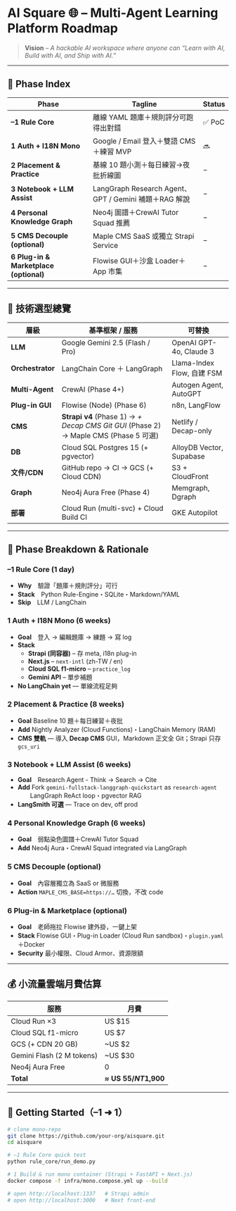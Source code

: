 # AI Square 🌐 – Multi-Agent Learning Platform Roadmap  
> **Vision** – _A hackable AI workspace where anyone can “Learn with AI, Build with AI, and Ship with AI.”_

---

## 📅 Phase Index

| Phase | Tagline | Status |
|-------|---------|--------|
| **–1 Rule Core** | 離線 YAML 題庫＋規則評分可跑得出對錯 | ✅ PoC |
| **1 Auth + I18N Mono** | Google / Email 登入＋雙語 CMS＋練習 MVP | 🔜 |
| **2 Placement & Practice** | 基線 10 題小測＋每日練習→夜批折線圖 | − |
| **3 Notebook + LLM Assist** | LangGraph Research Agent、GPT / Gemini 補題＋RAG 解說 | − |
| **4 Personal Knowledge Graph** | Neo4j 圖譜＋CrewAI Tutor Squad 推薦 | − |
| **5 CMS Decouple (optional)** | Maple CMS SaaS 或獨立 Strapi Service | − |
| **6 Plug-in & Marketplace (optional)** | Flowise GUI＋沙盒 Loader＋App 市集 | − |

---

## 🔨 技術選型總覽

| 層級 | 基準框架 / 服務 | 可替換 |
|------|-----------------|--------|
| **LLM** | Google Gemini 2.5 (Flash / Pro) | OpenAI GPT-4o, Claude 3 |
| **Orchestrator** | LangChain Core ＋ LangGraph | Llama-Index Flow, 自建 FSM |
| **Multi-Agent** | CrewAI (Phase 4+) | Autogen Agent, AutoGPT |
| **Plug-in GUI** | Flowise (Node) (Phase 6) | n8n, LangFlow |
| **CMS** | **Strapi v4** (Phase 1) → _+ Decap CMS Git GUI_ (Phase 2) → Maple CMS (Phase 5 可選) | Netlify / Decap-only |
| **DB** | Cloud SQL Postgres 15 (+ pgvector) | AlloyDB Vector, Supabase |
| **文件/CDN** | GitHub repo → CI → GCS (+ Cloud CDN) | S3 + CloudFront |
| **Graph** | Neo4j Aura Free (Phase 4) | Memgraph, Dgraph |
| **部署** | Cloud Run (multi-svc) + Cloud Build CI | GKE Autopilot |

---

## 🚦 Phase Breakdown & Rationale

### –1 Rule Core (1 day)
* **Why** 驗證「題庫＋規則評分」可行  
* **Stack** Python Rule-Engine・SQLite・Markdown/YAML  
* **Skip** LLM / LangChain

### 1 Auth + I18N Mono (6 weeks)
* **Goal** 登入 → 編輯題庫 → 練題 → 寫 log  
* **Stack**  
  * **Strapi (同容器)** – 存 meta, i18n plug-in  
  * **Next.js** – `next-intl` (zh-TW / en)  
  * **Cloud SQL f1-micro** – `practice_log`  
  * **Gemini API** – 單步補題  
* **No LangChain yet** — 單線流程足夠

### 2 Placement & Practice (8 weeks)
* **Goal**  Baseline 10 題＋每日練習＋夜批  
* **Add**  Nightly Analyzer (Cloud Functions)・LangChain Memory (RAM)  
* **CMS 雙軌** — 導入 **Decap CMS** GUI，Markdown 正文全 Git；Strapi 只存 `gcs_uri`

### 3 Notebook + LLM Assist (6 weeks)
* **Goal** Research Agent - Think → Search → Cite  
* **Add**  Fork `gemini-fullstack-langgraph-quickstart` as `research-agent`  
  LangGraph ReAct loop・pgvector RAG  
* **LangSmith 可選** — Trace on dev, off prod

### 4 Personal Knowledge Graph (6 weeks)
* **Goal** 弱點染色圖譜＋CrewAI Tutor Squad  
* **Add**  Neo4j Aura・CrewAI Squad integrated via LangGraph

### 5 CMS Decouple (optional)
* **Goal** 內容層獨立為 SaaS or 微服務  
* **Action**  `MAPLE_CMS_BASE=https://…` 切換，不改 code

### 6 Plug-in & Marketplace (optional)
* **Goal** 老師拖拉 Flowise 建外掛，一鍵上架  
* **Stack**  Flowise GUI・Plug-in Loader (Cloud Run sandbox)・`plugin.yaml`＋Docker  
* **Security**  最小權限、Cloud Armor、資源限額

---

## 💰 小流量雲端月費估算

| 服務 | 月費 |
|------|------|
| Cloud Run ×3 | US $15 |
| Cloud SQL f1-micro | US $7 |
| GCS (+ CDN 20 GB) | ~US $2 |
| Gemini Flash (2 M tokens) | ~US $30 |
| Neo4j Aura Free | 0 |
| **Total** | **≈ US $55 / NT$1,900** |

---

## 🚀 Getting Started（–1 ➜ 1）

```bash
# clone mono-repo
git clone https://github.com/your-org/aisquare.git
cd aisquare

# –1 Rule Core quick test
python rule_core/run_demo.py

# 1 Build & run mono container (Strapi + FastAPI + Next.js)
docker compose -f infra/mono.compose.yml up --build

# open http://localhost:1337   # Strapi admin
# open http://localhost:3000   # Next front-end
